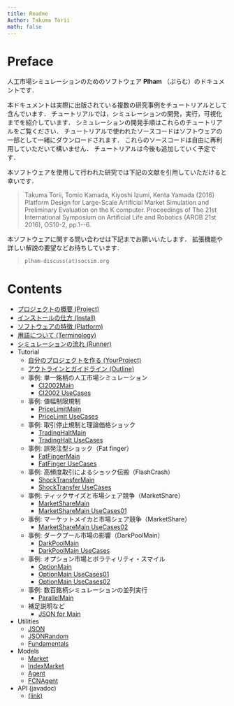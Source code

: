 ```yaml
---
title: Readme
Author: Takuma Torii
math: false
---
```


# Preface

人工市場シミュレーションのためのソフトウェア **Plham** （ぷらむ）のドキュメントです．

本ドキュメントは実際に出版されている複数の研究事例をチュートリアルとして含んでいます．
チュートリアルでは，シミュレーションの開発，実行，可視化までを紹介しています．
シミュレーションの開発手順はこれらのチュートリアルをご覧ください．
チュートリアルで使われたソースコードはソフトウェアの一部として一緒にダウンロードされます．
これらのソースコードは自由に再利用していただいて構いません．
チュートリアルは今後も追加していく予定です．

本ソフトウェアを使用して行われた研究では下記の文献を引用していただけると幸いです．

> Takuma Torii, Tomio Kamada, Kiyoshi Izumi, Kenta Yamada (2016) Platform Design for Large-Scale Artificial Market Simulation and Preliminary Evaluation on the K computer. Proceedings of The 21st International Symposium on Artificial Life and Robotics (AROB 21st 2016), OS10-2, pp.1--6.

本ソフトウェアに関する問い合わせは下記までお願いいたします．
拡張機能や詳しい解説の要望などお待ちしています．

> `plham-discuss(at)socsim.org`


# Contents

  * [プロジェクトの概要 (Project)](/Project)
  * [インストールの仕方 (Install)](/Install)
  * [ソフトウェアの特徴 (Platform)](/Platform)
  * [用語について (Terminology)](/Terminology)
  * [シミュレーションの流れ (Runner)](/class/Runner)
  * Tutorial
    * [自分のプロジェクトを作る (YourProject)](/tutorial/YourProject)
    * [アウトラインとガイドライン (Outline)](/tutorial/Outline)
    * 事例: 単一銘柄の人工市場シミュレーション
      * [CI2002Main](/tutorial/CI2002Main)
      * [CI2002 UseCases](/tutorial/CI2002Main_UseCases)
    * 事例: 値幅制限規制
      * [PriceLimitMain](/tutorial/PriceLimitMain)
      * [PriceLimit UseCases](/tutorial/PriceLimitMain_UseCases)
    * 事例: 取引停止規制と理論価格ショック
      * [TradingHaltMain](/tutorial/TradingHaltMain)
      * [TradingHalt UseCases](/tutorial/TradingHaltMain_UseCases)
    * 事例: 誤発注型ショック（Fat finger）
      * [FatFingerMain](/tutorial/FatFingerMain)
      * [FatFinger UseCases](/tutorial/FatFingerMain_UseCases)
    * 事例: 高頻度取引によるショック伝搬（FlashCrash）
      * [ShockTransferMain](/tutorial/ShockTransferMain)
      * [ShockTransfer UseCases](/tutorial/ShockTransferMain_UseCases)
    * 事例: ティックサイズと市場シェア競争（MarketShare）
      * [MarketShareMain](/tutorial/MarketShareMain)
      * [MarketShareMain UseCases01](/tutorial/MarketShareMain_UseCases01)
    * 事例: マーケットメイカと市場シェア競争（MarketShare）
      * [MarketShareMain UseCases02](/tutorial/MarketShareMain_UseCases02)
    * 事例: ダークプール市場の影響（DarkPoolMain）
      * [DarkPoolMain](/tutorial/DarkPoolMain)
      * [DarkPoolMain UseCases](/tutorial/DarkPoolMain_UseCases)
    * 事例: オプション市場とボラティリティ・スマイル
      * [OptionMain](/tutorial/OptionMain)
      * [OptionMain UseCases01](/tutorial/OptionMain_UseCases01)
      * [OptionMain UseCases02](/tutorial/OptionMain_UseCases02)
    * 事例: 数百銘柄シミュレーションの並列実行
      * [ParallelMain](/tutorial/ParallelMain)
    * 補足説明など
      * [JSON for Main](/tutorial/JSON_for_Main)
  * Utilities
	* [JSON](/class/JSON)
	* [JSONRandom](/class/JSONRandom)
    * [Fundamentals](/class/Fundamentals)
  * Models
    * [Market](/class/Market)
    * [IndexMarket](/class/IndexMarket)
	* [Agent](/class/Agent)
	* [FCNAgent](/class/FCNAgent)
  * API (javadoc)
    * [(link)](/api)

